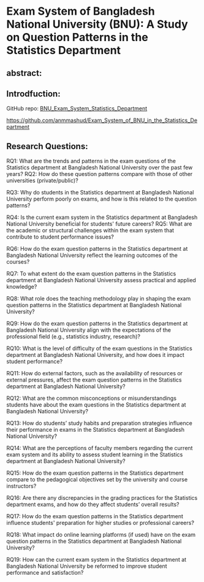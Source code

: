 # Exam System of Bangladesh National University (BNU): A Study on Question Patterns in the Statistics Department

## abstract:

## Introdfuction:


GitHub repo: [BNU_Exam_System_Statistics_Department](https://github.com/anmmashud/BNU_Exam_System_Statistics_Department)

https://github.com/anmmashud/Exam_System_of_BNU_in_the_Statistics_Department

## Research Questions:

RQ1: What are the trends and patterns in the exam questions of the Statistics department at Bangladesh National University over the past few years?
RQ2: How do these question patterns compare with those of other universities (private/public)?

RQ3: Why do students in the Statistics department at Bangladesh National University perform poorly on exams, and how is this related to the question patterns?

RQ4: Is the current exam system in the Statistics department at Bangladesh National University beneficial for students' future careers?
RQ5: What are the academic or structural challenges within the exam system that contribute to student performance issues?

RQ6: How do the exam question patterns in the Statistics department at Bangladesh National University reflect the learning outcomes of the courses?

RQ7: To what extent do the exam question patterns in the Statistics department at Bangladesh National University assess practical and applied knowledge?

RQ8: What role does the teaching methodology play in shaping the exam question patterns in the Statistics department at Bangladesh National University?

RQ9: How do the exam question patterns in the Statistics department at Bangladesh National University align with the expectations of the professional field (e.g., statistics industry, research)?

RQ10: What is the level of difficulty of the exam questions in the Statistics department at Bangladesh National University, and how does it impact student performance?

RQ11: How do external factors, such as the availability of resources or external pressures, affect the exam question patterns in the Statistics department at Bangladesh National University?

RQ12: What are the common misconceptions or misunderstandings students have about the exam questions in the Statistics department at Bangladesh National University?

RQ13: How do students’ study habits and preparation strategies influence their performance in exams in the Statistics department at Bangladesh National University?

RQ14: What are the perceptions of faculty members regarding the current exam system and its ability to assess student learning in the Statistics department at Bangladesh National University?

RQ15: How do the exam question patterns in the Statistics department compare to the pedagogical objectives set by the university and course instructors?

RQ16: Are there any discrepancies in the grading practices for the Statistics department exams, and how do they affect students’ overall results?

RQ17: How do the exam question patterns in the Statistics department influence students' preparation for higher studies or professional careers?

RQ18: What impact do online learning platforms (if used) have on the exam question patterns in the Statistics department at Bangladesh National University?

RQ19: How can the current exam system in the Statistics department at Bangladesh National University be reformed to improve student performance and satisfaction?